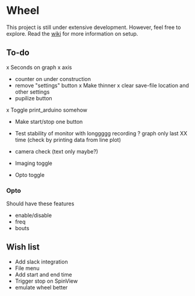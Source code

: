 # Wheel
This project is still under extensive development. However, feel free to explore. Read the [wiki](https://github.com/rlung/wheel/wiki) for more information on setup.

## To-do

x Seconds on graph x axis
- counter on under construction
- remove "settings" button
x Make thinner
x clear save-file location and other settings
- pupilize button

x Toggle print_arduino somehow
- Make start/stop one button
- Test stability of monitor with longgggg recording
? graph only last XX time (check by printing data from line plot)
- camera check (text only maybe?)

- Imaging toggle
- Opto toggle

### Opto
Should have these features

- enable/disable
- freq
- bouts

## Wish list

- Add slack integration
- File menu
- Add start and end time
- Trigger stop on SpinView
- emulate wheel better
